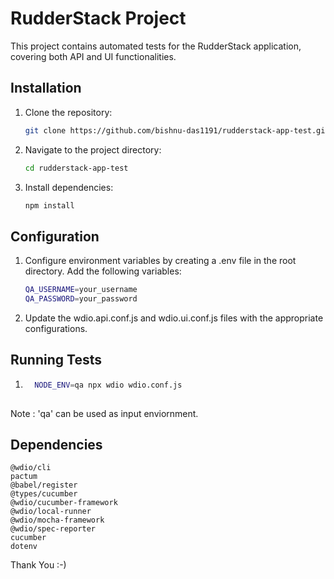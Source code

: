 # RudderStack Project

This project contains automated tests for the RudderStack application, covering both API and UI functionalities.

## Installation

1. Clone the repository:
   ```bash
   git clone https://github.com/bishnu-das1191/rudderstack-app-test.git


2. Navigate to the project directory:
    ```bash
    cd rudderstack-app-test


3. Install dependencies:
    ```bash
    npm install
    

## Configuration 
1. Configure environment variables by creating a .env file in the root directory. Add the following variables:
    ```bash
    QA_USERNAME=your_username
    QA_PASSWORD=your_password
    

2. Update the wdio.api.conf.js and wdio.ui.conf.js files with the appropriate configurations.

## Running Tests
1.    ```bash
        NODE_ENV=qa npx wdio wdio.conf.js
    
 Note : 'qa' can be used as input enviornment.

## Dependencies
    @wdio/cli
    pactum
    @babel/register
    @types/cucumber
    @wdio/cucumber-framework
    @wdio/local-runner
    @wdio/mocha-framework
    @wdio/spec-reporter
    cucumber
    dotenv

Thank You :-)